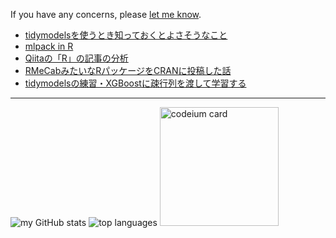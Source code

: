 If you have any concerns, please <a class="text-light" href="https://twitter.com/messages/compose?recipient_id=3237384093">let me know</a>.

<!-- BLOG-POST-LIST:START -->
- [tidymodelsを使うとき知っておくとよさそうなこと](https://zenn.dev/paithiov909/articles/tidymodels-tips-2023)
- [mlpack in R](https://zenn.dev/paithiov909/articles/mlpack-r-package)
- [Qiitaの「R」の記事の分析](https://lyrikuso.netlify.app/qiita-article-analysis/)
- [RMeCabみたいなRパッケージをCRANに投稿した話](https://zenn.dev/paithiov909/articles/gibasa-intro)
- [tidymodelsの練習・XGBoostに疎行列を渡して学習する](https://zenn.dev/paithiov909/articles/9ae28087c845bf)
<!-- BLOG-POST-LIST:END -->

---

<p align="left">
  <img src="http://github-profile-summary-cards.vercel.app/api/cards/stats?username=paithiov909&theme=default" alt="my GitHub stats" />
  <img src="http://github-profile-summary-cards.vercel.app/api/cards/repos-per-language?username=paithiov909&theme=default" alt="top languages" />
  <a href="https://codeium.com/profile/paithiov909" target="_blank" rel="noreferrer"><img src="https://codeium.com/profile/paithiov909/card.png" height="190" alt="codeium card" /></a>
</p>

